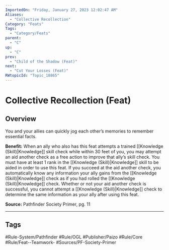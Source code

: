 ```yaml
---
ImportedOn: "Friday, January 27, 2023 12:02:47 AM"
Aliases:
  - "Collective Recollection"
Category: "Feats"
Tags:
  - "Category/Feats"
parent:
  - "C"
up:
  - "C"
prev:
  - "Child of the Shadow (Feat)"
next:
  - "Cut Your Losses (Feat)"
RWtopicId: "Topic_18865"
---
```

# Collective Recollection (Feat)
## Overview
You and your allies can quickly jog each other’s memories to remember essential facts.

**Benefit:** When an ally who also has this feat attempts a trained [[Knowledge (Skill)|Knowledge]] skill check while within 30 feet of you, you may attempt an aid another check as a free action to improve that ally’s skill check. You must have at least 1 rank in the [[Knowledge (Skill)|Knowledge]] skill to be aided in order to use this feat. If you succeed at the aid another check, you automatically know any information your ally gains from the [[Knowledge (Skill)|Knowledge]] check as if you had rolled the [[Knowledge (Skill)|Knowledge]] check. Whether or not your aid another check is successful, you cannot attempt a [[Knowledge (Skill)|Knowledge]] check to determine the same information as your ally after using this feat.

**Source:** Pathfinder Society Primer, pg. 11


---
## Tags
#Rule-System/Pathfinder #Rule/OGL #Publisher/Paizo #Rule/Core #Rule/Feat--Teamwork- #Sources/PF-Society-Primer

